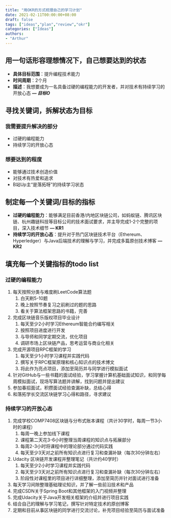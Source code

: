 ```yaml
---
title: "用OKR的方式梳理自己的学习计划"
date: 2021-02-11T00:00:00+08:00
draft: false
tags: ["ideas","plan","review","okr"]
categories: ["Ideas"]
authors:
- "Arthur"
---
```


## 用一句话形容理想情况下，自己想要达到的状态

- **具体目标范围**：提升编程技术能力
- **时间周期**：2个月
- **描述**：我想要成为一名具备过硬的编程能力的开发者，并对技术有持续学习的开放心态 ***— 目标O***

## 寻找关键词，拆解状态为目标

### 我需要提升解决的部分

- 过硬的编程能力
- 持续学习的开放心态

### 想要达到的程度

- 能够通过技术创造价值
- 对技术有热爱和追求
- B站Up主“是落拓呀”的持续学习状态

## 制定每一个关键词/目标的指标

- **过硬的编程能力**：能够满足目前香港/内地区块链公司，如蚂蚁链、腾讯区块链、杭州趣链科技等目标公司的技术面试要求，并主导完成1-2个完整的项目，深入技术细节 **— KR1**
- **持续学习的开放心态**：提升对于热门区块链技术平台（Ethereum、Hyperledger）与Java后端技术的理解与学习，并完成多篇原创技术博客 **— KR2**

## 填充每一个关键指标的todo list

### 过硬的编程能力
1. 每天按照分类与难度刷LeetCode算法题
    1. 白天刷5-10题
    2. 晚上按照节奏复习之前刷过的题的思路
    3. 看关于算法框架思路的书籍，完善
2. 完成区块链音乐版权项目毕业设计
    1. 每天至少2小时学习Ethereum智能合约编写相关
    2. 按照项目进度进行开发
    3. 与导师和同学定期交流，优化项目
    4. 调研市场上区块链产品，思考运营与商业化相关
3. 完成开源项目RPC框架的学习
    1. 每天至少1小时学习课程并实践代码
    2. 撰写关于RPC框架原理和核心知识点的技术博文
    3. 将此作为亮点项目，添加至简历并与同学进行模拟面试
4. 针对GitHub与一些书籍的面试经验，学习掌握计算机基础面试知识，和同学每周模拟面试，现场写算法题并讲解，找到问题并提出建议
5. 参加春招面试，积攒面试经验查漏补缺，总结心得
6. 和落拓学长交流区块链学习心得和路径，寻求建议

### 持续学习的开放心态
1. 完成学校COMP7408区块链与分布式账本课程（共计30学时，每周一节3小时的课程）
    1. 每周一晚上参加线下课程
    2. 课程第二天花3-6小时整理当周课程的知识点与拓展部分
    3. 每周2-3小时将课程中的理论部分通过代码实践
    4. 每天至少3天对之前所有知识点进行复习和查漏补缺（每次30分钟左右）
2. Udacity 区块链开发课程并整理笔记（共计约40学时）
    1. 每天至少2小时学习课程并实践代码
    2. 每天至少3天对之前所有知识点进行复习和查漏补缺（每次30分钟左右）
    3. 阶段性对课程里的项目进行详细整理，添加至简历并针对面试进行准备
3. 每天学习间隙整理基础理论知识，并了解一些前沿技术和产品
4. 完成CSDN关于Spring Boot和其他框架的入门视频并整理
5. 完成Udacity关于Java开发相关框架的介绍并进行项目实践
6. 结合自己的理解与学习笔记，撰写针对特定技术的原创博客
7. 定期和目前从事区块链的同学进行交流讨论，补充项目经验至简历与面试准备